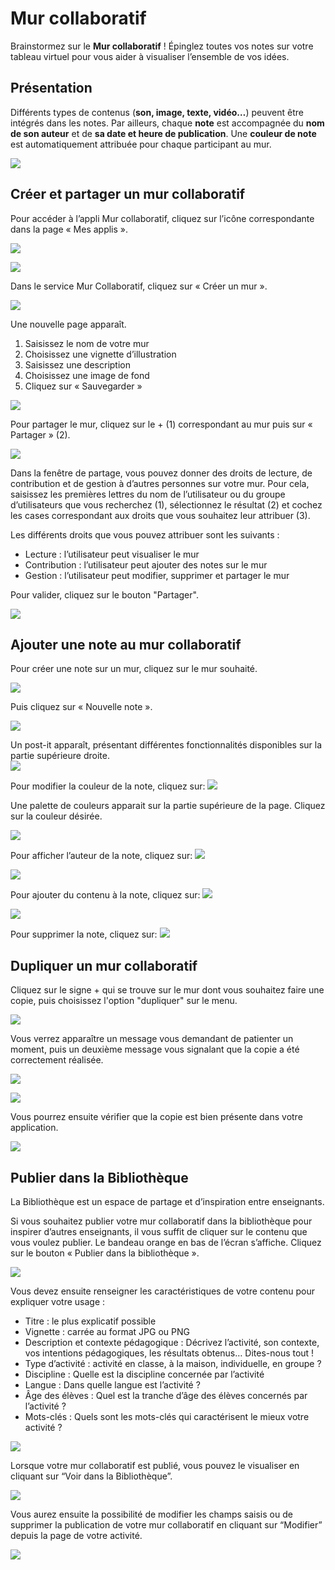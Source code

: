 # Mur collaboratif

Brainstormez sur le **Mur collaboratif** ! Épinglez toutes vos notes sur votre tableau virtuel pour vous aider à visualiser l’ensemble de vos idées.

## Présentation

Différents types de contenus \(**son, image, texte, vidéo…**\) peuvent être intégrés dans les notes. Par ailleurs, chaque **note** est accompagnée du **nom de son auteur** et de **sa date et heure de publication**. Une **couleur de note** est automatiquement attribuée pour chaque participant au mur.

![](.gitbook/assets/m112-1-1%20%281%29%20%281%29.png)

## Créer et partager un mur collaboratif

Pour accéder à l’appli Mur collaboratif, cliquez sur l’icône correspondante dans la page « Mes applis ».

![](.gitbook/assets/mur-1-2-1-1%20%282%29.png)

![](.gitbook/assets/m11-1-1-5%20%282%29.png)

Dans le service Mur Collaboratif, cliquez sur « Créer un mur ».

![](.gitbook/assets/c11-2-1-1%20%281%29%20%281%29.png)

Une nouvelle page apparaît.

1. Saisissez le nom de votre mur
2. Choisissez une vignette d’illustration
3. Saisissez une description
4. Choisissez une image de fond
5. Cliquez sur « Sauvegarder »

![](.gitbook/assets/mur-2-1024x474-2-1%20%282%29.png)

Pour partager le mur, cliquez sur le + \(1\) correspondant au mur puis sur « Partager » \(2\).

![](.gitbook/assets/image%20%2848%29.png)

Dans la fenêtre de partage, vous pouvez donner des droits de lecture, de contribution et de gestion à d’autres personnes sur votre mur. Pour cela, saisissez les premières lettres du nom de l’utilisateur ou du groupe d’utilisateurs que vous recherchez \(1\), sélectionnez le résultat \(2\) et cochez les cases correspondant aux droits que vous souhaitez leur attribuer \(3\).

Les différents droits que vous pouvez attribuer sont les suivants :

* Lecture : l’utilisateur peut visualiser le mur
* Contribution : l’utilisateur peut ajouter des notes sur le mur
* Gestion : l’utilisateur peut modifier, supprimer et partager le mur

Pour valider, cliquez sur le bouton "Partager".

![](.gitbook/assets/mur-collaboratif-2%20%282%29.png)

## Ajouter une note au mur collaboratif

Pour créer une note sur un mur, cliquez sur le mur souhaité.

![](.gitbook/assets/mur-4-1024x229-1%20%281%29%20%281%29.png)

Puis cliquez sur « Nouvelle note ».

![](.gitbook/assets/c4-1-2%20%281%29%20%281%29.png)

Un post-it apparaît, présentant différentes fonctionnalités disponibles sur la partie supérieure droite.  
![](.gitbook/assets/m9-1-2%20%281%29%20%281%29.png)

Pour modifier la couleur de la note, cliquez sur: ![](.gitbook/assets/m10-1-1%20%282%29.png)

Une palette de couleurs apparait sur la partie supérieure de la page. Cliquez sur la couleur désirée.

![](.gitbook/assets/m111-1-3%20%282%29.png)

Pour afficher l’auteur de la note, cliquez sur: ![](.gitbook/assets/m12-1-5%20%282%29.png)

![](.gitbook/assets/m13-1-2-1%20%281%29%20%281%29.png)

Pour ajouter du contenu à la note, cliquez sur: ![](.gitbook/assets/m14-1-2-1%20%281%29%20%281%29.png)

![](.gitbook/assets/editeur-texte_mur_collabora-1024x288-3%20%281%29%20%281%29.png)

Pour supprimer la note, cliquez sur: ![](.gitbook/assets/m16-4-1%20%282%29.png)

## Dupliquer un mur collaboratif

Cliquez sur le signe + qui se trouve sur le mur dont vous souhaitez faire une copie, puis choisissez l'option "dupliquer" sur le menu.

![](.gitbook/assets/image%20%281%29.png)

Vous verrez apparaître un message vous demandant de patienter un moment, puis un deuxième message vous signalant que la copie a été correctement réalisée.

![](.gitbook/assets/image%20%2813%29.png)

![](.gitbook/assets/image%20%288%29.png)

Vous pourrez ensuite vérifier que la copie est bien présente dans votre application.

![](.gitbook/assets/image%20%2835%29.png)





## **Publier dans la Bibliothèque**

La Bibliothèque est un espace de partage et d’inspiration entre enseignants.

Si vous souhaitez publier votre mur collaboratif dans la bibliothèque pour inspirer d’autres enseignants, il vous suffit de cliquer sur le contenu que vous voulez publier. Le bandeau orange en bas de l’écran s’affiche. Cliquez sur le bouton « Publier dans la bibliothèque ».

![](.gitbook/assets/image%20%2843%29.png)

Vous devez ensuite renseigner les caractéristiques de votre contenu pour expliquer votre usage :

*  Titre : le plus explicatif possible
*  Vignette : carrée au format JPG ou PNG
* Description et contexte pédagogique : Décrivez l’activité, son contexte, vos intentions pédagogiques, les résultats obtenus… Dites-nous tout ! 
* Type d’activité : activité en classe, à la maison, individuelle, en groupe ? 
* Discipline : Quelle est la discipline concernée par l’activité
* Langue : Dans quelle langue est l’activité ? 
* Âge des élèves : Quel est la tranche d’âge des élèves concernés par l’activité ? 
* Mots-clés : Quels sont les mots-clés qui caractérisent le mieux votre activité ?

![](.gitbook/assets/2020-05-20_17h05_45.png)

Lorsque votre mur collaboratif est publié, vous pouvez le visualiser en cliquant sur “Voir dans la Bibliothèque”.

![](.gitbook/assets/2020-05-20_17h06_09.png)

Vous aurez ensuite la possibilité de modifier les champs saisis ou de supprimer la publication de votre mur collaboratif en cliquant sur “Modifier” depuis la page de votre activité. 

![](.gitbook/assets/2020-05-20_17h06_26.png)

